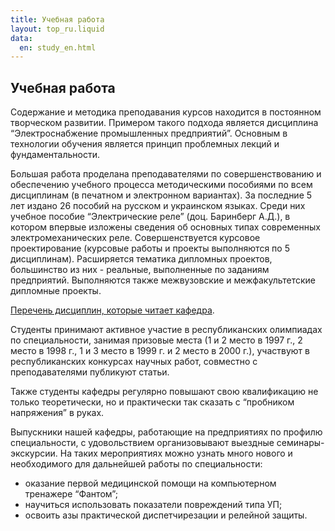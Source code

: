 ```yaml
---
title: Учебная работа
layout: top_ru.liquid
data:
  en: study_en.html
---
```


## Учебная работа

Содержание и методика преподавания курсов находится в постоянном
творческом развитии. Примером такого подхода является дисциплина
“Электроснабжение промышленных предприятий”. Основным в технологии
обучения является принцип проблемных лекций и фундаментальности.

Большая работа проделана преподавателями по совершенствованию и
обеспечению учебного процесса методическими пособиями по всем
дисциплинам (в печатном и электронном вариантах). За последние 5 лет
издано 26 пособий на русском и украинском языках. Среди них учебное
пособие “Электрические реле” (доц. Баринберг А.Д.), в котором впервые
изложены сведения об основных типах современных электромеханических
реле. Совершенствуется курсовое проектирование (курсовые работы и
проекты выполняются по 5 дисциплинам). Расширяется тематика дипломных
проектов, большинство из них - реальные, выполненные по заданиям
предприятий. Выполняются также межвузовские и межфакультетские дипломные
проекты.

[Перечень дисциплин, которые читает кафедра](kurses_ru.html).

Студенты принимают активное участие в республиканских олимпиадах по
специальности, занимая призовые места (1 и 2 место в 1997 г., 2 место в
1998 г., 1 и 3 место в 1999 г. и 2 место в 2000 г.), участвуют в
республиканских конкурсах научных работ, совместно с преподавателями
публикуют статьи.

Также студенты кафедры регулярно повышают свою квалификацию не только
теоретически, но и практически так сказать с “пробником напряжения” в
руках.

Выпускники нашей кафедры, работающие на предприятиях по профилю
специальности, с удовольствием организовывают выездные
семинары-экскурсии. На таких мероприятиях можно узнать много нового и
необходимого для дальнейшей работы по специальности:

- оказание первой медицинской помощи на компьютерном тренажере “Фантом”;
- научиться использовать показатели повреждений типа УП;
- освоить азы практической диспетчирезации и релейной защиты.
